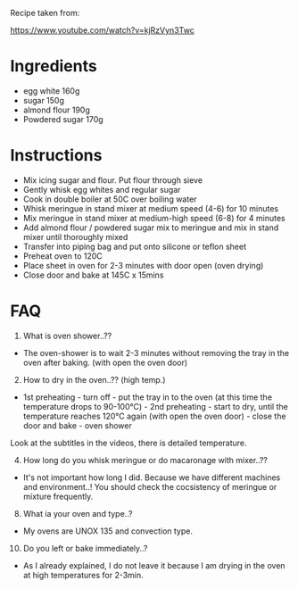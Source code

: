 Recipe taken from:

https://www.youtube.com/watch?v=kjRzVyn3Twc

# Ingredients
* egg white 160g 
* sugar 150g 
* almond flour 190g 
* Powdered sugar 170g

# Instructions
* Mix icing sugar and flour. Put flour through sieve
* Gently whisk egg whites and regular sugar
* Cook in double boiler at 50C over boiling water
* Whisk meringue in stand mixer at medium speed (4-6) for 10 minutes
* Mix meringue in stand mixer at medium-high speed (6-8) for 4 minutes
* Add almond flour / powdered sugar mix to meringue and mix in stand mixer until thoroughly mixed
* Transfer into piping bag and put onto silicone or teflon sheet
* Preheat oven to 120C
* Place sheet in oven for 2-3 minutes with door open (oven drying)
* Close door and bake at 145C x 15mins

# FAQ
1. What is oven shower..??
- The oven-shower is to wait 2-3 minutes without removing the tray in the oven after baking. (with open the oven door)

2. How to dry in the oven..?? (high temp.)
- 1st preheating - turn off - put the tray in to the oven (at this time the temperature drops to 90-100℃) - 2nd preheating - start to dry, until the temperature reaches 120℃ again (with open the oven door) - close the door and bake - oven shower

Look at the subtitles in the videos, there is detailed temperature.

4. How long do you whisk meringue or do macaronage with mixer..??
- It's not important how long I did.
Because we have different machines and environment..!
You should check the cocsistency of meringue or mixture frequently.

8. What ia your oven and type..?
- My ovens are UNOX 135 and convection type.

10. Do you left or bake immediately..?
- As I already explained, I do not leave it because I am drying in the oven at high temperatures for 2-3min.

